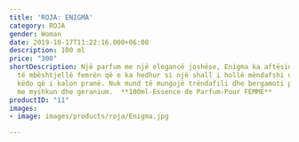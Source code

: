 ```yaml
---
title: 'ROJA: ENIGMA'
category: ROJA
gender: Woman
date: 2019-10-17T11:22:16.000+06:00
description: 100 ml
price: "300"
shortDescription: Një parfum me një elegancë joshëse, Enigma ka aftësinë magjike për
  të mbështjellë femrën që e ka hedhur si një shall i hollë mëndafshi dhe për të magjepsur
  këdo që i kalon pranë. Nuk mund të mungojë trëndafili dhe bergamoti për t’i miksuar
  me myshkun dhe geranium.  **100ml-Essence de Parfum-Pour FEMME**
productID: "11"
images:
- image: images/products/roja/Enigma.jpg

---
```

